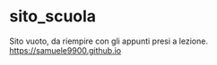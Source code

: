# sito_scuola
Sito vuoto, da riempire con gli appunti presi a lezione.
https://samuele9900.github.io